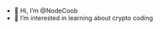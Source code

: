 - 👋 Hi, I’m @NodeCoob
- 👀 I’m interested in learning about crypto coding


<!---
NodeCoob/NodeCoob is a ✨ special ✨ repository because its `README.md` (this file) appears on your GitHub profile.
You can click the Preview link to take a look at your changes.
--->
